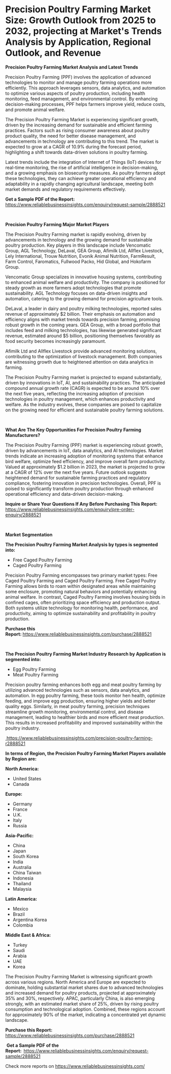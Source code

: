 <p><h1>Precision Poultry Farming Market Size: Growth Outlook from 2025 to 2032, projecting at Market's Trends Analysis by Application, Regional Outlook, and Revenue</h1></p><p><strong>Precision Poultry Farming Market Analysis and Latest Trends</strong></p>
<p><p>Precision Poultry Farming (PPF) involves the application of advanced technologies to monitor and manage poultry farming operations more efficiently. This approach leverages sensors, data analytics, and automation to optimize various aspects of poultry production, including health monitoring, feed management, and environmental control. By enhancing decision-making processes, PPF helps farmers improve yield, reduce costs, and promote animal welfare.</p><p>The Precision Poultry Farming Market is experiencing significant growth, driven by the increasing demand for sustainable and efficient farming practices. Factors such as rising consumer awareness about poultry product quality, the need for better disease management, and advancements in technology are contributing to this trend. The market is expected to grow at a CAGR of 10.9% during the forecast period, highlighting a shift towards data-driven solutions in poultry farming.</p><p>Latest trends include the integration of Internet of Things (IoT) devices for real-time monitoring, the rise of artificial intelligence in decision-making, and a growing emphasis on biosecurity measures. As poultry farmers adopt these technologies, they can achieve greater operational efficiency and adaptability in a rapidly changing agricultural landscape, meeting both market demands and regulatory requirements effectively.</p></p>
<p><strong>Get a Sample PDF of the Report:&nbsp;</strong> <a href="https://www.reliablebusinessinsights.com/enquiry/request-sample/2888521?utm_campaign=2953&utm_medium=2&utm_source=Github&utm_content=ia&utm_term=14032025&utm_id=precision-poultry-farming">https://www.reliablebusinessinsights.com/enquiry/request-sample/2888521</a></p>
<p>&nbsp;</p>
<p><strong>Precision Poultry Farming Major Market Players</strong></p>
<p><p>The Precision Poultry Farming market is rapidly evolving, driven by advancements in technology and the growing demand for sustainable poultry production. Key players in this landscape include Vencomatic Group, AGL Technology, DeLaval, GEA Group, Afimilk Ltd, Allflex Livestock, Lely International, Trouw Nutrition, Evonik Animal Nutrition, FarmResult, Farm Control, Faromatics, Fullwood Packo, Hid Global, and Hokofarm Group. </p><p>Vencomatic Group specializes in innovative housing systems, contributing to enhanced animal welfare and productivity. The company is positioned for steady growth as more farmers adopt technologies that promote sustainability. AGL Technology focuses on data-driven insights and automation, catering to the growing demand for precision agriculture tools. </p><p>DeLaval, a leader in dairy and poultry milking technologies, reported sales revenue of approximately $2 billion. Their emphasis on automation and efficiency aligns with market trends towards precision farming, promising robust growth in the coming years. GEA Group, with a broad portfolio that includes feed and milking technologies, has likewise generated significant revenue, estimated around $5 billion, positioning themselves favorably as food security becomes increasingly paramount. </p><p>Afimilk Ltd and Allflex Livestock provide advanced monitoring solutions, contributing to the optimization of livestock management. Both companies are witnessing growth due to heightened attention on data analytics in farming. </p><p>The Precision Poultry Farming market is projected to expand substantially, driven by innovations in IoT, AI, and sustainability practices. The anticipated compound annual growth rate (CAGR) is expected to be around 10% over the next five years, reflecting the increasing adoption of precision technologies in poultry management, which enhances productivity and welfare. As the industry evolves, these companies are poised to capitalize on the growing need for efficient and sustainable poultry farming solutions.</p></p>
<p>&nbsp;</p>
<p><strong>What Are The Key Opportunities For Precision Poultry Farming Manufacturers?</strong></p>
<p><p>The Precision Poultry Farming (PPF) market is experiencing robust growth, driven by advancements in IoT, data analytics, and AI technologies. Market trends indicate an increasing adoption of monitoring systems that enhance bird welfare, optimize feed efficiency, and improve overall farm productivity. Valued at approximately $1.2 billion in 2023, the market is projected to grow at a CAGR of 12% over the next five years. Future outlook suggests heightened demand for sustainable farming practices and regulatory compliance, fostering innovation in precision technologies. Overall, PPF is poised to significantly transform poultry production through enhanced operational efficiency and data-driven decision-making.</p></p>
<p><strong>Inquire or Share Your Questions If Any Before Purchasing This Report:</strong> <a href="https://www.reliablebusinessinsights.com/enquiry/pre-order-enquiry/2888521?utm_campaign=2953&utm_medium=2&utm_source=Github&utm_content=ia&utm_term=14032025&utm_id=precision-poultry-farming">https://www.reliablebusinessinsights.com/enquiry/pre-order-enquiry/2888521</a></p>
<p>&nbsp;</p>
<p><strong>Market Segmentation</strong></p>
<p><strong>The Precision Poultry Farming Market Analysis by types is segmented into:</strong></p>
<p><ul><li>Free Caged Poultry Farming</li><li>Caged Poultry Farming</li></ul></p>
<p><p>Precision Poultry Farming encompasses two primary market types: Free Caged Poultry Farming and Caged Poultry Farming. Free Caged Poultry Farming allows birds to roam within designated areas while maintaining some enclosure, promoting natural behaviors and potentially enhancing animal welfare. In contrast, Caged Poultry Farming involves housing birds in confined cages, often prioritizing space efficiency and production output. Both systems utilize technology for monitoring health, performance, and productivity, aiming to optimize sustainability and profitability in poultry production.</p></p>
<p><strong>Purchase this Report:&nbsp;</strong><a href="https://www.reliablebusinessinsights.com/purchase/2888521?utm_campaign=2953&utm_medium=2&utm_source=Github&utm_content=ia&utm_term=14032025&utm_id=precision-poultry-farming">https://www.reliablebusinessinsights.com/purchase/2888521</a></p>
<p>&nbsp;</p>
<p><strong>The Precision Poultry Farming Market Industry Research by Application is segmented into:</strong></p>
<p><ul><li>Egg Poultry Farming</li><li>Meat Poultry Farming</li></ul></p>
<p><p>Precision poultry farming enhances both egg and meat poultry farming by utilizing advanced technologies such as sensors, data analytics, and automation. In egg poultry farming, these tools monitor hen health, optimize feeding, and improve egg production, ensuring higher yields and better quality eggs. Similarly, in meat poultry farming, precision techniques streamline growth monitoring, environmental control, and disease management, leading to healthier birds and more efficient meat production. This results in increased profitability and improved sustainability within the poultry industry.</p></p>
<p><a href="https://www.reliablebusinessinsights.com/precision-poultry-farming-r2888521?utm_campaign=2953&utm_medium=2&utm_source=Github&utm_content=ia&utm_term=14032025&utm_id=precision-poultry-farming">&nbsp;https://www.reliablebusinessinsights.com/precision-poultry-farming-r2888521</a></p>
<p><strong>In terms of Region, the Precision Poultry Farming Market Players available by Region are:</strong></p>
<p>
    <p> <strong> North America: </strong>
        <ul>
            <li>United States</li>
            <li>Canada</li>
        </ul>
        </p> 
    <p> <strong> Europe: </strong>
        <ul>
            <li>Germany</li>
            <li>France</li>
            <li>U.K.</li>
            <li>Italy</li>
            <li>Russia</li>
        </ul>
        </p> 
    <p> <strong> Asia-Pacific: </strong>
        <ul>
            <li>China</li>
            <li>Japan</li>
            <li>South Korea</li>
            <li>India</li>
            <li>Australia</li>
            <li>China Taiwan</li>
            <li>Indonesia</li>
            <li>Thailand</li>
            <li>Malaysia</li>
        </ul>
        </p> 
    <p> <strong> Latin America: </strong>
        <ul>
            <li>Mexico</li>
            <li>Brazil</li>
            <li>Argentina Korea</li>
            <li>Colombia</li>
        </ul>
        </p> 
    <p> <strong> Middle East & Africa: </strong>
        <ul>
            <li>Turkey</li>
            <li>Saudi</li>
            <li>Arabia</li>
            <li>UAE</li>
            <li>Korea</li>
        </ul>
    </p>
    </p>
<p><p>The Precision Poultry Farming Market is witnessing significant growth across various regions. North America and Europe are expected to dominate, holding substantial market shares due to advanced technologies and increased demand for poultry products, projected at approximately 35% and 30%, respectively. APAC, particularly China, is also emerging strongly, with an estimated market share of 25%, driven by rising poultry consumption and technological adoption. Combined, these regions account for approximately 90% of the market, indicating a concentrated yet dynamic landscape.</p></p>
<p><strong>Purchase this Report: </strong><a href="https://www.reliablebusinessinsights.com/purchase/2888521?utm_campaign=2953&utm_medium=2&utm_source=Github&utm_content=ia&utm_term=14032025&utm_id=precision-poultry-farming">https://www.reliablebusinessinsights.com/purchase/2888521</a></p>
<p>&nbsp;<strong>Get a Sample PDF of the Report:&nbsp;&nbsp;</strong><a href="https://www.reliablebusinessinsights.com/enquiry/request-sample/2888521?utm_campaign=2953&utm_medium=2&utm_source=Github&utm_content=ia&utm_term=14032025&utm_id=precision-poultry-farming">https://www.reliablebusinessinsights.com/enquiry/request-sample/2888521</a></p>
<p><strong></strong></p>
<p>Check more reports on <a href="https://www.reliablebusinessinsights.com/?utm_campaign=2953&utm_medium=2&utm_source=Github&utm_content=ia&utm_term=14032025&utm_id=precision-poultry-farming">https://www.reliablebusinessinsights.com/</a></p>